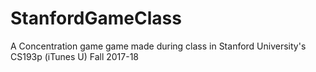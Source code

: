 # StanfordGameClass
A Concentration game game made during class in Stanford University's CS193p (iTunes U) Fall 2017-18
